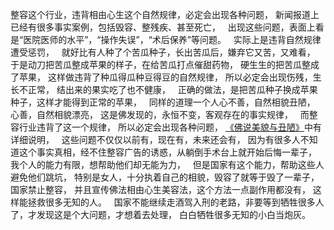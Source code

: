 整容这个行业，违背相由心生这个自然规律，必定会出现各种问题，
新闻报道上已经有很多事实案例，包括毁容、整残疾、甚至死亡，
&nbsp;
出现这些问题，表面上看是“医院医师的水平”，“操作失误”，“术后保养”等问题。
&nbsp;
实际上是违背自然规律遭受惩罚，
&nbsp;
就好比有人种了个苦瓜种子，长出苦瓜后，嫌弃它又苦，又难看，
于是动刀把苦瓜整成苹果的样子，在给苦瓜打点催甜药物，
硬生生的把苦瓜整成了苹果，
这样做违背了种瓜得瓜种豆得豆的自然规律，
所以必定会出现伤残，生长不正常，
结出来的果实吃了也不健康，
&nbsp;
正确的做法，是把苦瓜种子换成苹果种子，这样才能得到正常的苹果，
&nbsp;
同样的道理一个人心不善，自然相貌丑陋，
心善，自然相貌漂亮，
这是佛发现的，永恒不变，客观存在的事实规律，
&nbsp;
而整容行业违背了这一个规律，
所以必定会出现各种问题，
[《佛说美貌与丑陋》](https://www.kancloud.cn/luojiangtao/foshuomeimao)中有详细说明，
&nbsp;
这些问题不仅仅以前有，现在有，未来还会有，
因为有很多人不知道这个事实真相，经不住整容广告的诱惑，从躺倒手术台上就开始后悔一辈子，
&nbsp;
我个人的能力有限，想帮助他们却无能为力，
&nbsp;
但是国家有这个能力，帮助这些人避免他们跳坑，
特别是女人，十分执着自己的相貌，毁容了就等于毁了一辈子，
&nbsp;
国家禁止整容，
并且宣传佛法相由心生美容法，这个方法一点副作用都没有，
这样能拯救很多无知的人。
&nbsp;
国家不能继续走酒驾入刑的老路，非要等到牺牲很多人了，才发现这是个大问题，才想着去处理，
白白牺牲很多无知的小白当炮灰。


